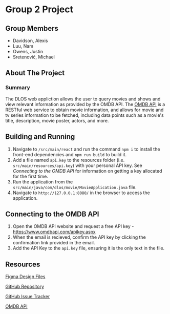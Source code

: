 # Group 2 Project

## Group Members

- Davidson, Alexis
- Luu, Nam
- Owens, Justin
- Sretenović, Michael

## About The Project 

### Summary

The DLOS web appliction allows the user to query movies and shows and view relevant information as provided by the OMDB API. The [OMDB API](https://www.omdbapi.com/) is a RESTful web service to obtain movie information, and allows for movie and tv series information to be fetched, including data points such as a movie's title, description, movie poster, actors, and more.

## Building and Running

1. Navigate to `/src/main/react` and run the command `npm i` to install the front-end dependencies and `npm run build` to build it.
2. Add a file named `api.key` to the resources folder (i.e. `src/main/resources/api.key`) with your personal API key. See _Connecting to the OMDB API_ for information on getting a key allocated for the first time.
4. Run the application from the `src/main/java/com/dlos/movie/MovieApplication.java` file.
5. Navigate to `http://127.0.0.1:8080/` in the browser to access the application.

## Connecting to the OMDB API

1. Open the OMDB API website and request a free API key - https://www.omdbapi.com/apikey.aspx
2. When the email is recieved, confirm the API key by clicking the confirmation link provided in the email.
3. Add the API Key to the `api.key` file, ensuring it is the only text in the file.

## Resources

[Figma Design Files](https://www.figma.com/design/uCHTJEnGOGQiwiBWUTz4zW/Group-2-Project?node-id=0-1&node-type=canvas&t=UkhrbW7OYnJvg1ep-0)

[GitHub Repository](https://github.com/CSU-WebEngineering-Fall-24/group2_project)

[GitHub Issue Tracker](https://github.com/orgs/CSU-WebEngineering-Fall-24/projects/2)

[OMDB API](https://www.omdbapi.com/)
